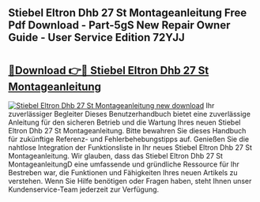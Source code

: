 ## Stiebel Eltron Dhb 27 St Montageanleitung Free Pdf Download - Part-5gS New Repair Owner Guide - User Service Edition 72YJJ

# <h2><a href="http://df7b0a.blite.top/?on=Stiebel+Eltron+Dhb+27+St+Montageanleitung">🔗Download 👉🔴 Stiebel Eltron Dhb 27 St Montageanleitung</a></h2>

[![Stiebel Eltron Dhb 27 St Montageanleitung new download](https://i.imgur.com/lujVjoI.png)](http://df7b0a.blite.top/?on=Stiebel+Eltron+Dhb+27+St+Montageanleitung)
Ihr zuverlässiger Begleiter Dieses Benutzerhandbuch bietet eine zuverlässige Anleitung für den sicheren Betrieb und die Wartung Ihres neuen Stiebel Eltron Dhb 27 St Montageanleitung. Bitte bewahren Sie dieses Handbuch für zukünftige Referenz- und Fehlerbehebungstipps auf. Genießen Sie die nahtlose Integration der Funktionsliste in Ihr neues Stiebel Eltron Dhb 27 St Montageanleitung. Wir glauben, dass das Stiebel Eltron Dhb 27 St MontageanleitungD eine umfassende und gründliche Ressource für Ihr Bestreben war, die Funktionen und Fähigkeiten Ihres neuen Artikels zu verstehen. Wenn Sie Hilfe benötigen oder Fragen haben, steht Ihnen unser Kundenservice-Team jederzeit zur Verfügung.
